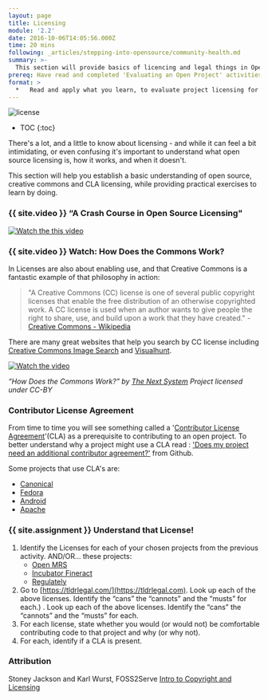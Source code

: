 ```yaml
---
layout: page
title: Licensing
module: '2.2'
date: 2016-10-06T14:05:56.000Z
time: 20 mins
following: _articles/stepping-into-opensource/community-health.md
summary: >-
  This section will provide basics of licencing and legal things in Open Source.
prereq: Have read and completed 'Evaluating an Open Project' activities
format: >
  *   Read and apply what you learn, to evaluate project licensing for the projects you selected in the previous section.
---
```


![license]({{site.baseurl}}/img/license.jpg)

* TOC
{:toc}

There's a lot, and a little to know about licensing - and while it can feel a bit intimidating, or even confusing it's important to understand what open source licensing is, how it works, and when it doesn't.

This section will help you establish a basic understanding of open source, creative commons and CLA licensing, while providing practical exercises to learn by doing.

### {{ site.video }} “A Crash Course in Open Source Licensing"

[![Watch the this video](https://img.youtube.com/vi/cJIi-hIlCQM/0.jpg)](https://www.youtube.com/watch?v=cJIi-hIlCQM&t=10s)

### {{ site.video }} Watch: How Does the Commons Work?

In Licenses are also about enabling use, and that Creative Commons is a fantastic example of that philosophy in action:

>"A Creative Commons (CC) license is one of several public copyright licenses that enable the free distribution of an otherwise copyrighted work. A CC license is used when an author wants to give people the right to share, use, and build upon a work that they have created." - [Creative Commons - Wikipedia](https://en.wikipedia.org/wiki/Creative_Commons_license)

There are many great websites that help you search by CC license including [Creative Commons Image Search](https://ccsearch.creativecommons.org/) and [Visualhunt](https://visualhunt.com/).

[![Watch the video](https://img.youtube.com/vi/7bQiBcd7mBc/0.jpg)](https://www.youtube.com/watch?v=7bQiBcd7mBc&t=10s)

*“How Does the Commons Work?” by [The Next System](https://www.youtube.com/channel/UC0Gw_ZWRG2eY_hPkAL7eNZg) Project licensed under CC-BY*

### Contributor License Agreement

From time to time you will see something called a '[Contributor License Agreement](https://en.wikipedia.org/wiki/Contributor_License_Agreement)'(CLA) as a prerequisite to contributing to an open project.  To better understand why a project might use a CLA read : ['Does my project need an additional contributor agreement?'](https://opensource.guide/legal/#does-my-project-need-an-additional-contributor-agreement) from Github.

Some projects that use CLA's are:
* [Canonical](https://www.ubuntu.com/legal/contributors)
* [Fedora](https://fedoraproject.org/wiki/Legal:Fedora_Project_Contributor_Agreement)
* [Android](https://cla.developers.google.com/about/google-individual)
* [Apache](http://apache.org/licenses/icla.pdf)

### {{ site.assignment }} Understand that License!

1. Identify the Licenses for each of your chosen projects from the previous activity.
AND/OR... these projects:
	* [Open MRS](https://github.com/openmrs/openmrs-core)
	* [Incubator Fineract](https://github.com/apache/incubator-fineract)
	* [Regulately](https://github.com/regulately/regulately-back-end)
2.  Go to [https://tldrlegal.com/](https://tldrlegal.com). Look up each of the above licenses. Identify the “cans” the “cannots” and the “musts” for each.) . Look up each of the above licenses. Identify the “cans” the “cannots” and the “musts” for each.
3. For each license, state whether you would (or would not) be comfortable contributing code to that project and why (or why not).
4. For each, identify if a CLA is present.



### Attribution
Stoney Jackson and Karl Wurst, FOSS2Serve [Intro to Copyright and Licensing](http://foss2serve.org/index.php/Intro_to_Copyright_and_Licensing_(Activity))
